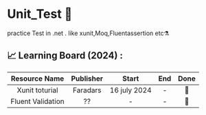 # Unit_Test 🔬
practice Test in .net . like xunit,Moq,Fluentassertion etc⚗️
## 📈 Learning Board (2024) : 

| Resource Name             | Publisher                                                 | Start             | End                   | Done        | 
|    :---:          |     :---:                                                    |     :---:         |   :---:               |  :---:      | 
| Xunit toturial  | Faradars  | 16 july 2024        |     -          |    📅      | 
| Fluent Validation | ??  | -    |     -     |    📅      |- |

